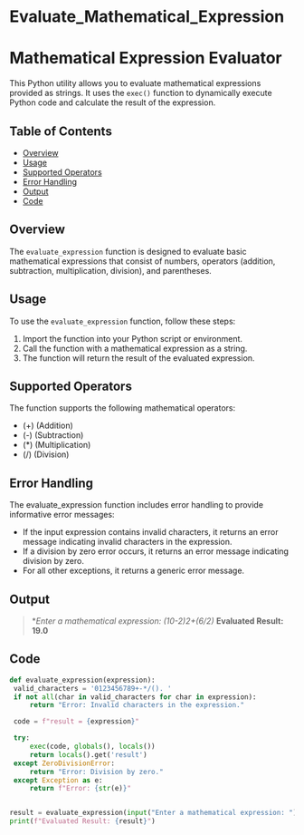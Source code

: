 # Evaluate_Mathematical_Expression
# Mathematical Expression Evaluator

This Python utility allows you to evaluate mathematical expressions provided as strings. It uses the `exec()` function to dynamically execute Python code and calculate the result of the expression.

## Table of Contents

- [Overview](#overview)
- [Usage](#usage)
- [Supported Operators](#supported-operators)
- [Error Handling](#error-handling)
- [Output](#output)
- [Code](#code)


## Overview

The `evaluate_expression` function is designed to evaluate basic mathematical expressions that consist of numbers, operators (addition, subtraction, multiplication, division), and parentheses.

## Usage

To use the `evaluate_expression` function, follow these steps:

1. Import the function into your Python script or environment.
2. Call the function with a mathematical expression as a string.
3. The function will return the result of the evaluated expression.

## Supported Operators

The function supports the following mathematical operators:

- (+) (Addition)
- (-) (Subtraction)
- (*) (Multiplication)
- (/) (Division)

## Error Handling
The evaluate_expression function includes error handling to provide informative error messages:

* If the input expression contains invalid characters, it returns an error message indicating invalid characters in the expression.
* If a division by zero error occurs, it returns an error message indicating division by zero.
* For all other exceptions, it returns a generic error message.

## Output

> **Enter a mathematical expression: (10-2)*2+(6/2)**
> **Evaluated Result: 19.0**


## Code

   ```python
   def evaluate_expression(expression):
    valid_characters = '0123456789+-*/(). '
    if not all(char in valid_characters for char in expression):
        return "Error: Invalid characters in the expression."

    code = f"result = {expression}"

    try:
        exec(code, globals(), locals())
        return locals().get('result')
    except ZeroDivisionError:
        return "Error: Division by zero."
    except Exception as e:
        return f"Error: {str(e)}"


result = evaluate_expression(input("Enter a mathematical expression: "))
print(f"Evaluated Result: {result}")
